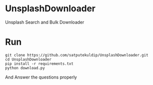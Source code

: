 # UnsplashDownloader
Unsplash Search and Bulk Downloader 

# Run
```
git clone https://github.com/satputekuldip/UnsplashDownloader.git
cd UnsplashDownloader
pip install -r requirements.txt
python download.py
```
And Answer the questions properly
